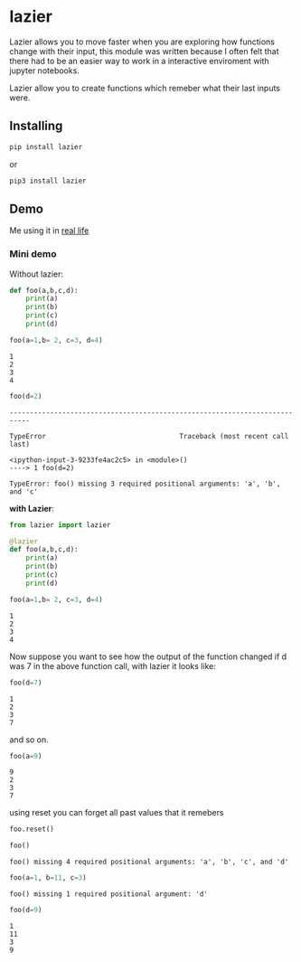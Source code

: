 # lazier

Lazier allows you to move faster when you are exploring how functions change with their input, this module was written because I often felt that there had to be an easier way to work in a interactive enviroment with jupyter notebooks.

Lazier allow you to create functions which remeber what their last inputs were.

## Installing 

```bash
pip install lazier
```
or
```bash
pip3 install lazier
```

## Demo

Me using it in [real life](https://arjunbazinga.github.io/lazier/softmax)  


### Mini demo
Without lazier:

```python
def foo(a,b,c,d):
    print(a)
    print(b)
    print(c)
    print(d)
```

```python
foo(a=1,b= 2, c=3, d=4)
```

    1
    2
    3
    4

```python
foo(d=2)
```

    ---------------------------------------------------------------------------

    TypeError                                 Traceback (most recent call last)

    <ipython-input-3-9233fe4ac2c5> in <module>()
    ----> 1 foo(d=2)
    
    TypeError: foo() missing 3 required positional arguments: 'a', 'b', and 'c'



**with Lazier**:

```python
from lazier import lazier
```


```python
@lazier
def foo(a,b,c,d):
    print(a)
    print(b)
    print(c)
    print(d)
```


```python
foo(a=1,b= 2, c=3, d=4)
```

    1
    2
    3
    4


Now suppose you want to see how the output of the function changed if d was 7 in the above function call, with lazier it looks like:

```python
foo(d=7)
```

    1
    2
    3
    7


and so on.

```python
foo(a=9)
```

    9
    2
    3
    7



using reset you can forget all past values that it remebers

```python
foo.reset()
```


```python
foo()
```

    foo() missing 4 required positional arguments: 'a', 'b', 'c', and 'd'



```python
foo(a=1, b=11, c=3)
```

    foo() missing 1 required positional argument: 'd'



```python
foo(d=9)
```

    1
    11
    3
    9

